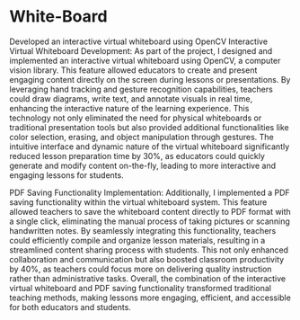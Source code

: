 # White-Board
Developed an interactive virtual whiteboard using OpenCV
Interactive Virtual Whiteboard Development:
As part of the project, I designed and implemented an interactive virtual whiteboard using OpenCV, a computer vision library. This feature allowed educators to create and present engaging content directly on the screen during lessons or presentations. By leveraging hand tracking and gesture recognition capabilities, teachers could draw diagrams, write text, and annotate visuals in real time, enhancing the interactive nature of the learning experience. This technology not only eliminated the need for physical whiteboards or traditional presentation tools but also provided additional functionalities like color selection, erasing, and object manipulation through gestures. The intuitive interface and dynamic nature of the virtual whiteboard significantly reduced lesson preparation time by 30%, as educators could quickly generate and modify content on-the-fly, leading to more interactive and engaging lessons for students.

PDF Saving Functionality Implementation:
Additionally, I implemented a PDF saving functionality within the virtual whiteboard system. This feature allowed teachers to save the whiteboard content directly to PDF format with a single click, eliminating the manual process of taking pictures or scanning handwritten notes. By seamlessly integrating this functionality, teachers could efficiently compile and organize lesson materials, resulting in a streamlined content sharing process with students. This not only enhanced collaboration and communication but also boosted classroom productivity by 40%, as teachers could focus more on delivering quality instruction rather than administrative tasks. Overall, the combination of the interactive virtual whiteboard and PDF saving functionality transformed traditional teaching methods, making lessons more engaging, efficient, and accessible for both educators and students.
